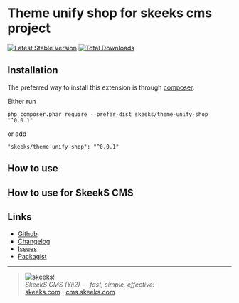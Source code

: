 Theme unify shop for skeeks cms project
=====================

[![Latest Stable Version](https://poser.pugx.org/skeeks/theme-unify-shop/v/stable.png)](https://packagist.org/packages/skeeks/theme-unify-shop)
[![Total Downloads](https://poser.pugx.org/skeeks/theme-unify-shop/downloads.png)](https://packagist.org/packages/skeeks/theme-unify-shop)

Installation
------------

The preferred way to install this extension is through [composer](http://getcomposer.org/download/).

Either run

```
php composer.phar require --prefer-dist skeeks/theme-unify-shop "^0.0.1"
```

or add

```
"skeeks/theme-unify-shop": "^0.0.1"
```


How to use
----------

How to use for SkeekS CMS
----------

Links
----------
* [Github](https://github.com/skeeks-cms/theme-unify-shop)
* [Changelog](https://github.com/skeeks-cms/theme-unify-shop/blob/master/CHANGELOG.md)
* [Issues](https://github.com/skeeks-cms/theme-unify-shop/issues)
* [Packagist](https://packagist.org/packages/skeeks/theme-unify-shop)

___

> [![skeeks!](https://skeeks.com/img/logo/logo-no-title-80px.png)](https://skeeks.com)  
<i>SkeekS CMS (Yii2) — fast, simple, effective!</i>  
[skeeks.com](https://skeeks.com) | [cms.skeeks.com](https://cms.skeeks.com)

